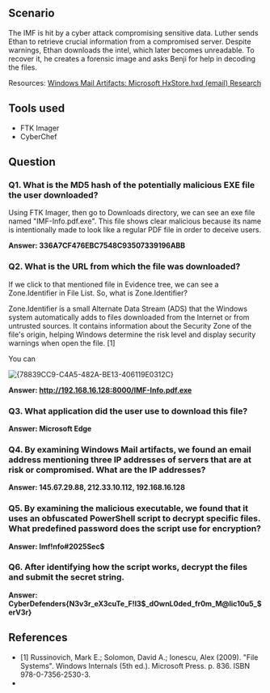 ## Scenario

The IMF is hit by a cyber attack compromising sensitive data. Luther sends Ethan to retrieve crucial information from a compromised server. Despite warnings, Ethan downloads the intel, which later becomes unreadable. To recover it, he creates a forensic image and asks Benji for help in decoding the files.

Resources:
[Windows Mail Artifacts: Microsoft HxStore.hxd (email) Research](https://boncaldoforensics.wordpress.com/2018/12/09/microsoft-hxstore-hxd-email-research/)

## Tools used

- FTK Imager
- CyberChef

## Question

### Q1. What is the MD5 hash of the potentially malicious EXE file the user downloaded?

Using FTK Imager, then go to Downloads directory, we can see an exe file named "IMF-Info.pdf.exe". This file shows clear malicious because its name is intentionally made to look like a regular PDF file in order to deceive users.

**Answer: 336A7CF476EBC7548C93507339196ABB**


### Q2. What is the URL from which the file was downloaded?

If we click to that mentioned file in Evidence tree, we can see a Zone.Identifier in File List. So, what is Zone.Identifier?

Zone.Identifier is a small Alternate Data Stream (ADS) that the Windows system automatically adds to files downloaded from the Internet or from untrusted sources. It contains information about the Security Zone of the file's origin, helping Windows determine the risk level and display security warnings when open the file. [1]

You can 

![{78839CC9-C4A5-482A-BE13-406119E0312C}](https://github.com/user-attachments/assets/01074da4-d7c1-4a06-8bf8-c50e0a911292)


**Answer: http://192.168.16.128:8000/IMF-Info.pdf.exe**


### Q3. What application did the user use to download this file?


**Answer: Microsoft Edge**


### Q4. By examining Windows Mail artifacts, we found an email address mentioning three IP addresses of servers that are at risk or compromised. What are the IP addresses?


**Answer: 145.67.29.88, 212.33.10.112, 192.168.16.128**


### Q5. By examining the malicious executable, we found that it uses an obfuscated PowerShell script to decrypt specific files. What predefined password does the script use for encryption?


**Answer: Imf!nfo#2025Sec$**


### Q6. After identifying how the script works, decrypt the files and submit the secret string.


**Answer: CyberDefenders{N3v3r_eX3cuTe_F!l3$_dOwnL0ded_fr0m_M@lic10u5_$erV3r}**

## References

- [1] Russinovich, Mark E.; Solomon, David A.; Ionescu, Alex (2009). "File Systems". Windows Internals (5th ed.). Microsoft Press. p. 836. ISBN 978-0-7356-2530-3.
- 

